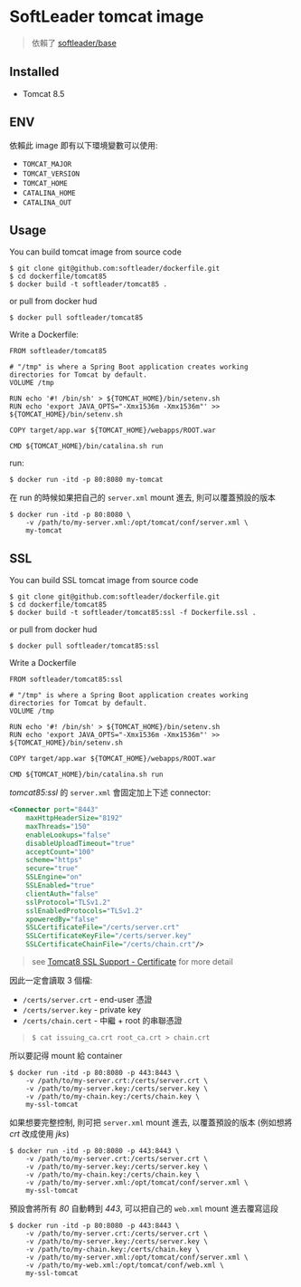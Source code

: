 # SoftLeader tomcat image

> 依賴了 [softleader/base](https://github.com/softleader/dockerfile/tree/master/base)

## Installed

- Tomcat 8.5

## ENV

依賴此 image 即有以下環境變數可以使用:

- `TOMCAT_MAJOR`
- `TOMCAT_VERSION`
- `TOMCAT_HOME`
- `CATALINA_HOME`
- `CATALINA_OUT`

## Usage

You can build tomcat image from source code

```
$ git clone git@github.com:softleader/dockerfile.git
$ cd dockerfile/tomcat85
$ docker build -t softleader/tomcat85 .
```

or pull from docker hud

```
$ docker pull softleader/tomcat85
```

Write a Dockerfile:

```
FROM softleader/tomcat85

# "/tmp" is where a Spring Boot application creates working directories for Tomcat by default.
VOLUME /tmp

RUN echo '#! /bin/sh' > ${TOMCAT_HOME}/bin/setenv.sh
RUN echo 'export JAVA_OPTS="-Xmx1536m -Xmx1536m"' >> ${TOMCAT_HOME}/bin/setenv.sh

COPY target/app.war ${TOMCAT_HOME}/webapps/ROOT.war

CMD ${TOMCAT_HOME}/bin/catalina.sh run
```

run:

```
$ docker run -itd -p 80:8080 my-tomcat
```

在 run 的時候如果把自己的 `server.xml` mount 進去, 則可以覆蓋預設的版本

```
$ docker run -itd -p 80:8080 \
    -v /path/to/my-server.xml:/opt/tomcat/conf/server.xml \
    my-tomcat
```

## SSL

You can build SSL tomcat image from source code

```
$ git clone git@github.com:softleader/dockerfile.git
$ cd dockerfile/tomcat85
$ docker build -t softleader/tomcat85:ssl -f Dockerfile.ssl .
```

or pull from docker hud

```
$ docker pull softleader/tomcat85:ssl
```

Write a Dockerfile

```
FROM softleader/tomcat85:ssl

# "/tmp" is where a Spring Boot application creates working directories for Tomcat by default.
VOLUME /tmp

RUN echo '#! /bin/sh' > ${TOMCAT_HOME}/bin/setenv.sh
RUN echo 'export JAVA_OPTS="-Xmx1536m -Xmx1536m"' >> ${TOMCAT_HOME}/bin/setenv.sh

COPY target/app.war ${TOMCAT_HOME}/webapps/ROOT.war

CMD ${TOMCAT_HOME}/bin/catalina.sh run
```

*tomcat85:ssl* 的 `server.xml` 會固定加上下述 connector:

```xml
<Connector port="8443" 
    maxHttpHeaderSize="8192"
    maxThreads="150" 
    enableLookups="false" 
    disableUploadTimeout="true" 
    acceptCount="100" 
    scheme="https" 
    secure="true" 
    SSLEngine="on"
    SSLEnabled="true" 
    clientAuth="false" 
    sslProtocol="TLSv1.2"
    sslEnabledProtocols="TLSv1.2"
    xpoweredBy="false"
    SSLCertificateFile="/certs/server.crt"
    SSLCertificateKeyFile="/certs/server.key"
    SSLCertificateChainFile="/certs/chain.crt"/>
```

> see [Tomcat8 SSL Support - Certificate](https://tomcat.apache.org/tomcat-8.5-doc/config/http.html#SSL_Support) for more detail

因此一定會讀取 3 個檔: 

- `/certs/server.crt` - end-user 憑證
- `/certs/server.key` - private key
- `/certs/chain.cert` - 中繼 + root 的串聯憑證

> `$ cat issuing_ca.crt root_ca.crt > chain.crt`

所以要記得 mount 給 container

```
$ docker run -itd -p 80:8080 -p 443:8443 \
    -v /path/to/my-server.crt:/certs/server.crt \
    -v /path/to/my-server.key:/certs/server.key \
    -v /path/to/my-chain.key:/certs/chain.key \
    my-ssl-tomcat
```

如果想要完整控制, 則可把 `server.xml` mount 進去, 以覆蓋預設的版本 (例如想將 *crt* 改成使用 *jks*)

```
$ docker run -itd -p 80:8080 -p 443:8443 \
    -v /path/to/my-server.crt:/certs/server.crt \
    -v /path/to/my-server.key:/certs/server.key \
    -v /path/to/my-chain.key:/certs/chain.key \
    -v /path/to/my-server.xml:/opt/tomcat/conf/server.xml \
    my-ssl-tomcat
```

預設會將所有 *80* 自動轉到 *443*, 可以把自己的 `web.xml` mount 進去覆寫這段

```
$ docker run -itd -p 80:8080 -p 443:8443 \
    -v /path/to/my-server.crt:/certs/server.crt \
    -v /path/to/my-server.key:/certs/server.key \
    -v /path/to/my-chain.key:/certs/chain.key \
    -v /path/to/my-server.xml:/opt/tomcat/conf/server.xml \
    -v /path/to/my-web.xml:/opt/tomcat/conf/web.xml \
    my-ssl-tomcat
```
